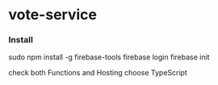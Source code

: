 # vote-service

### Install
sudo npm install -g firebase-tools
firebase login
firebase init

check both Functions and Hosting
choose TypeScript
